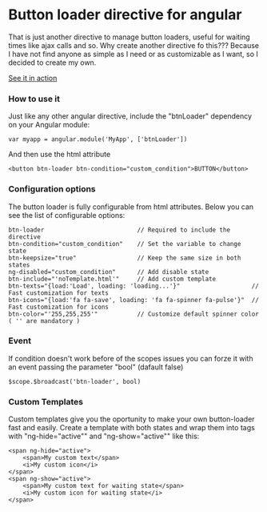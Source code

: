 # Button loader directive for angular

That is just another directive to manage button loaders, useful for waiting times like ajax calls and so. Why create another directive fo this??? Because I have not find anyone as simple as I need or as customizable as I want, so I decided to create my own.

<a href="http://rafasoyyo.github.io/Button-Loader/"> See it in action </a>


### How to use it

Just like any other angular directive, include the "btnLoader" dependency on your Angular module:
```
var myapp = angular.module('MyApp', ['btnLoader'])
```


And then use the html attribute 
```
<button btn-loader btn-condition="custom_condition">BUTTON</button>
```


### Configuration options

The button loader is fully configurable from html attributes. Below you can see the list of configurable options:

```
btn-loader  						// Required to include the directive
btn-condition="custom_condition"  	// Set the variable to change state
btn-keepsize="true"           		// Keep the same size in both states
ng-disabled="custom_condition" 		// Add disable state
btn-include="'noTemplate.html'"		// Add custom template
btn-texts="{load:'Load', loading: 'loading...'}" 					// Fast customization for texts
btn-icons="{load:'fa fa-save', loading: 'fa fa-spinner fa-pulse'}" 	// Fast customization for icons 
btn-color="'255,255,255'" 			// Customize default spinner color ( '' are mandatory )
```

### Event
If condition doesn't work before of the scopes issues you can forze it with an event passing the parameter "bool" (dafault false)
```
$scope.$broadcast('btn-loader', bool) 
```


### Custom Templates
Custom templates give you the oportunity to make your own button-loader fast and easily.
Create a template with both states and wrap them into tags with "ng-hide="active"" and "ng-show="active"" like this: 

```
<span ng-hide="active">
	<span>My custom text</span>
	<i>My custom icon</i>
</span>
<span ng-show="active">
	<span>My custom text for waiting state</span>
	<i>My custom icon for waiting state</i>
</span>
```
